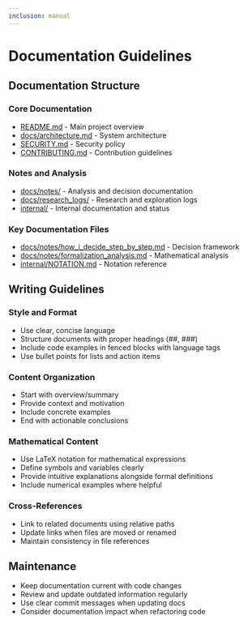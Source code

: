 ```yaml
---
inclusion: manual
---
```

# Documentation Guidelines

## Documentation Structure

### Core Documentation
- [README.md](mdc:README.md) - Main project overview
- [docs/architecture.md](mdc:docs/architecture.md) - System architecture
- [SECURITY.md](mdc:SECURITY.md) - Security policy
- [CONTRIBUTING.md](mdc:CONTRIBUTING.md) - Contribution guidelines

### Notes and Analysis
- [docs/notes/](mdc:docs/notes/) - Analysis and decision documentation
- [docs/research_logs/](mdc:docs/research_logs/) - Research and exploration logs
- [internal/](mdc:internal/) - Internal documentation and status

### Key Documentation Files
- [docs/notes/how_i_decide_step_by_step.md](mdc:docs/notes/how_i_decide_step_by_step.md) - Decision framework
- [docs/notes/formalization_analysis.md](mdc:docs/notes/formalization_analysis.md) - Mathematical analysis
- [internal/NOTATION.md](mdc:internal/NOTATION.md) - Notation reference

## Writing Guidelines

### Style and Format
- Use clear, concise language
- Structure documents with proper headings (##, ###)
- Include code examples in fenced blocks with language tags
- Use bullet points for lists and action items

### Content Organization
- Start with overview/summary
- Provide context and motivation
- Include concrete examples
- End with actionable conclusions

### Mathematical Content
- Use LaTeX notation for mathematical expressions
- Define symbols and variables clearly
- Provide intuitive explanations alongside formal definitions
- Include numerical examples where helpful

### Cross-References
- Link to related documents using relative paths
- Update links when files are moved or renamed
- Maintain consistency in file references

## Maintenance
- Keep documentation current with code changes
- Review and update outdated information regularly
- Use clear commit messages when updating docs
- Consider documentation impact when refactoring code